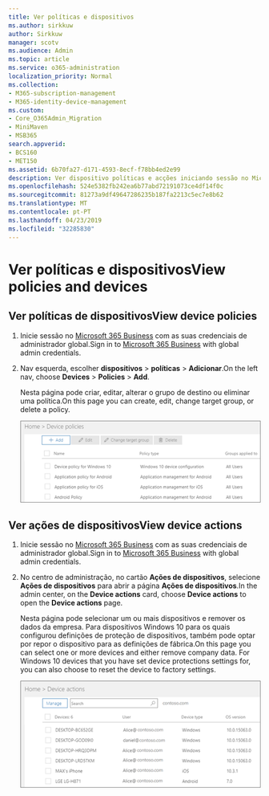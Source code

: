```yaml
---
title: Ver políticas e dispositivos
ms.author: sirkkuw
author: Sirkkuw
manager: scotv
ms.audience: Admin
ms.topic: article
ms.service: o365-administration
localization_priority: Normal
ms.collection:
- M365-subscription-management
- M365-identity-device-management
ms.custom:
- Core_O365Admin_Migration
- MiniMaven
- MSB365
search.appverid:
- BCS160
- MET150
ms.assetid: 6b70fa27-d171-4593-8ecf-f78bb4ed2e99
description: Ver dispositivo políticas e acções iniciando sessão no Microsoft 365 business com credintials de administrador global.
ms.openlocfilehash: 524e5382fb242ea6b77abd72191073ce4df14f0c
ms.sourcegitcommit: 81273a9df49647286235b187fa2213c5ec7e8b62
ms.translationtype: MT
ms.contentlocale: pt-PT
ms.lasthandoff: 04/23/2019
ms.locfileid: "32285830"
---
```

# <a name="view-policies-and-devices"></a><span data-ttu-id="fb3b8-103">Ver políticas e dispositivos</span><span class="sxs-lookup"><span data-stu-id="fb3b8-103">View policies and devices</span></span>

## <a name="view-device-policies"></a><span data-ttu-id="fb3b8-104">Ver políticas de dispositivos</span><span class="sxs-lookup"><span data-stu-id="fb3b8-104">View device policies</span></span>

1. <span data-ttu-id="fb3b8-105">Inicie sessão no [Microsoft 365 Business](https://portal.office.com) com as suas credenciais de administrador global.</span><span class="sxs-lookup"><span data-stu-id="fb3b8-105">Sign in to [Microsoft 365 Business](https://portal.office.com) with global admin credentials.</span></span> 
    
2. <span data-ttu-id="fb3b8-106">Nav esquerda, escolher **dispositivos** \> **políticas** \> **Adicionar**.</span><span class="sxs-lookup"><span data-stu-id="fb3b8-106">On the left nav, choose **Devices** \> **Policies** \> **Add**.</span></span>
    
    <span data-ttu-id="fb3b8-107">Nesta página pode criar, editar, alterar o grupo de destino ou eliminar uma política.</span><span class="sxs-lookup"><span data-stu-id="fb3b8-107">On this page you can create, edit, change target group, or delete a policy.</span></span>
    
    ![Screenshot of the Policies page](media/27ebb1d3-d04b-4221-a13f-8583045b5077.png)
  
## <a name="view-device-actions"></a><span data-ttu-id="fb3b8-109">Ver ações de dispositivos</span><span class="sxs-lookup"><span data-stu-id="fb3b8-109">View device actions</span></span>

1. <span data-ttu-id="fb3b8-110">Inicie sessão no [Microsoft 365 Business](https://portal.office.com) com as suas credenciais de administrador global.</span><span class="sxs-lookup"><span data-stu-id="fb3b8-110">Sign in to [Microsoft 365 Business](https://portal.office.com) with global admin credentials.</span></span> 
    
2. <span data-ttu-id="fb3b8-111">No centro de administração, no cartão **Ações de dispositivos**, selecione **Ações de dispositivos** para abrir a página **Ações de dispositivos**.</span><span class="sxs-lookup"><span data-stu-id="fb3b8-111">In the admin center, on the **Device actions** card, choose **Device actions** to open the **Device actions** page.</span></span> 
    
    <span data-ttu-id="fb3b8-p101">Nesta página pode selecionar um ou mais dispositivos e remover os dados da empresa. Para dispositivos Windows 10 para os quais configurou definições de proteção de dispositivos, também pode optar por repor o dispositivo para as definições de fábrica.</span><span class="sxs-lookup"><span data-stu-id="fb3b8-p101">On this page you can select one or more devices and either remove company data. For Windows 10 devices that you have set device protections settings for, you can also choose to reset the device to factory settings.</span></span>
    
    ![Device actions page.](media/6d2ad0c4-9c96-4489-ab93-c4e38e317d45.PNG)
  
  

